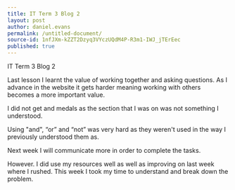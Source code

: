```yaml
---
title: IT Term 3 Blog 2
layout: post
author: daniel.evans
permalink: /untitled-document/
source-id: 1nfJXm-kZZT2Dzyq3VYczUQdM4P-R3m1-IWJ_jTErEec
published: true
---
```

IT Term 3 Blog 2

Last lesson I learnt the value of working together and asking questions. As I advance in the website it gets harder meaning working with others becomes a more important value.

I did not get and medals as the section that I was on was not something I understood.

Using "and", “or” and “not” was very hard as they weren't used in the way I previously understood them as.

Next week I will communicate more in order to complete the tasks. 

However. I did use my resources well as well as improving on last week where I rushed. This week I took my time to understand and break down the problem.

